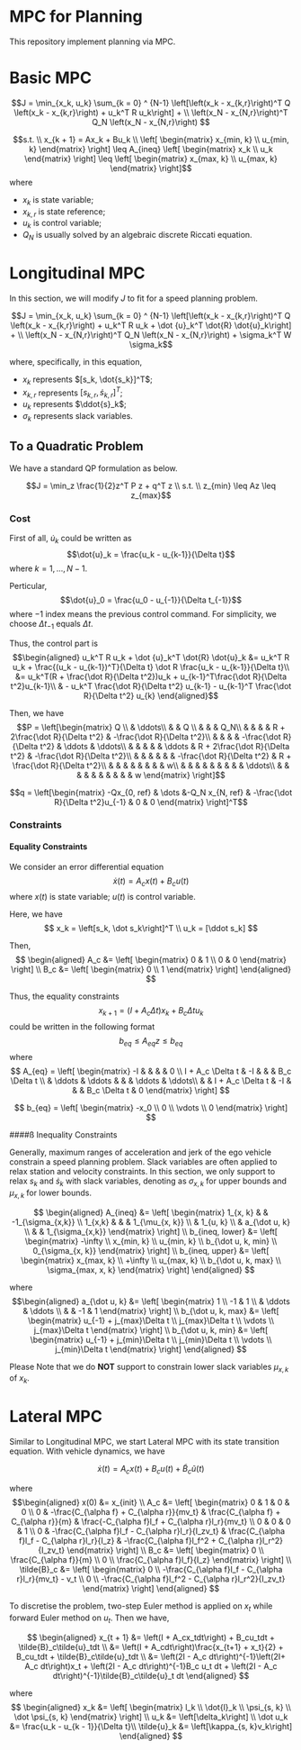 # MPC for Planning

This repository implement planning via MPC.

# Basic MPC

$$J = 
\min_{x_k, u_k} \sum_{k = 0} ^ {N-1} \left[\left(x_k - x_{k,r}\right)^T Q \left(x_k - x_{k,r}\right) + u_k^T R u_k\right] + \\
\left(x_N - x_{N,r}\right)^T Q_N \left(x_N - x_{N,r}\right)
$$

$$s.t. \\
x_{k + 1} = Ax_k + Bu_k \\
\left[
\begin{matrix}
x_{min, k}  \\
u_{min, k}
\end{matrix}
\right] 
\leq
A_{ineq}
\left[
\begin{matrix}
x_k  \\
u_k
\end{matrix}
\right]
\leq
\left[
\begin{matrix}
x_{max, k}  \\
u_{max, k}
\end{matrix}
\right]$$
where 
- $x_k$ is state variable; 
- $x_{k, r}$ is state reference; 
- $u_k$ is control variable; 
- $Q_N$ is usually solved by an algebraic discrete Riccati equation.

# Longitudinal MPC

In this section, we will modify $J$ to fit for a speed planning problem. 

$$J = 
\min_{x_k, u_k} \sum_{k = 0} ^ {N-1} \left[\left(x_k - x_{k,r}\right)^T Q \left(x_k - x_{k,r}\right) + u_k^T R u_k + \dot {u}_k^T \dot{R} \dot{u}_k\right] + \\
\left(x_N - x_{N,r}\right)^T Q_N \left(x_N - x_{N,r}\right) + \sigma_k^T W \sigma_k$$ 

where, specifically, in this equation, 
- $x_k$ represents $[s_k, \dot{s_k}]^T$;
- $x_{k, r}$ represents $[s_{k, r}, \dot{s}_{k, r}]^T$;
- $u_k$ represents $\ddot{s}_k$;
- $\sigma_k$ represents slack variables.

## To a Quadratic Problem

We have a standard QP formulation as below.

$$J = \min_z \frac{1}{2}z^T P z + q^T z \\ 
s.t. \\
z_{min} \leq Az \leq z_{max}$$

### Cost

First of all, $\dot{u}_k$ could be written as 
$$\dot{u}_k = \frac{u_k - u_{k-1}}{\Delta t}$$
where $k = 1, ..., N - 1$.

Perticular,
$$\dot{u}_0 = \frac{u_0 - u_{-1}}{\Delta t_{-1}}$$
where $-1$ index means the previous control command. For simplicity, we choose $\Delta t_{-1}$ equals $\Delta t$.

Thus, the control part is 
$$\begin{aligned}
u_k^T R u_k + \dot {u}_k^T \dot{R} \dot{u}_k 
&= u_k^T R u_k + \frac{(u_k - u_{k-1})^T}{\Delta t} \dot R \frac{u_k - u_{k-1}}{\Delta t}\\
&= u_k^T(R + \frac{\dot R}{\Delta t^2})u_k + u_{k-1}^T\frac{\dot R}{\Delta t^2}u_{k-1}\\
& - u_k^T \frac{\dot R}{\Delta t^2} u_{k-1} - u_{k-1}^T \frac{\dot R}{\Delta t^2} u_{k}
\end{aligned}$$

Then, we have
$$P = \left[\begin{matrix}
Q \\
& \ddots\\
& & Q \\
& & & Q_N\\
& & & & R + 2\frac{\dot R}{\Delta t^2} & -\frac{\dot R}{\Delta t^2}\\
& & & & -\frac{\dot R}{\Delta t^2} & \ddots &  \ddots\\
& & & & & \ddots & R + 2\frac{\dot R}{\Delta t^2} & -\frac{\dot R}{\Delta t^2}\\
& & & & & &  -\frac{\dot R}{\Delta t^2} & R + \frac{\dot R}{\Delta t^2}\\
& & & & & & & & w\\
& & & & & & & & & \ddots\\
& & & & & & & & & & w
\end{matrix}
\right]$$

$$q = \left[\begin{matrix}
-Qx_{0, ref} & \dots  &-Q_N x_{N, ref} & 
-\frac{\dot R}{\Delta t^2}u_{-1} & 0 & 
0
\end{matrix}
\right]^T$$

### Constraints

#### Equality Constraints

We consider an error differential equation
$$\dot x(t) = A_c x(t) +B_c u(t)$$
where $x(t)$ is state variable; $u(t)$ is control variable.

Here, we have
$$
x_k = \left[s_k, \dot s_k\right]^T \\
u_k = [\ddot s_k]
$$

Then,
$$
\begin{aligned}
A_c &= \left[
\begin{matrix}
0 & 1 \\
0 & 0
\end{matrix}
\right] \\
B_c &= \left[
\begin{matrix}
0 \\
1
\end{matrix}
\right]
\end{aligned}
$$

Thus, the equality constraints 
$$x_{k + 1} = (I + A_c \Delta t) x_k + B_c \Delta t u_k$$ 
could be written in the following format
$$
b_{eq} \leq A_{eq}z \leq b_{eq}
$$
where
$$
A_{eq} = \left[
\begin{matrix}
-I & & & & 0 \\
I + A_c \Delta t & -I & & & B_c  \Delta t \\
& \ddots & \ddots & & & \ddots & \ddots\\
& & I + A_c \Delta t & -I & & & B_c  \Delta t & 0
\end{matrix}
\right]
$$

$$
b_{eq} = \left[
\begin{matrix}
-x_0 \\
0 \\
\vdots \\
0
\end{matrix}
\right]
$$

####ß Inequality Constraints

Generally, maximum ranges of acceleration and jerk of the ego vehicle constrain a speed planning problem. Slack variables are often applied to relax station and velocity constraints. In this section, we only support to relax $s_k$ and $\dot s_k$ with slack variables, denoting as $\sigma_{x,k}$ for upper bounds and $\mu_{x, k}$ for lower bounds.

$$
\begin{aligned}
A_{ineq} &= 
\left[
\begin{matrix}
1_{x, k} &  & -1_{\sigma_{x,k}} \\
1_{x,k} & & & 1_{\mu_{x, k}} \\
& 1_{u, k} \\
& a_{\dot u, k} \\
& & 1_{\sigma_{x,k}}
\end{matrix}
\right] \\
b_{ineq, lower} &= \left[
\begin{matrix}
-\infty \\
x_{min, k} \\
u_{min, k} \\
b_{\dot u, k, min} \\
0_{\sigma_{x, k}}
\end{matrix}
\right] \\ 
b_{ineq, upper} &= \left[
\begin{matrix}
x_{max, k} \\
+\infty \\
u_{max, k} \\
b_{\dot u, k, max} \\
\sigma_{max, x, k}
\end{matrix}
\right]
\end{aligned}
$$

where 
$$\begin{aligned}
a_{\dot u, k} &= \left[
\begin{matrix}
1 \\
-1 & 1 \\
& \ddots & \ddots \\
& & -1 & 1
\end{matrix}
\right] \\
b_{\dot u, k, max} &= 
\left[
\begin{matrix}
u_{-1} + j_{max}\Delta t \\
j_{max}\Delta t \\ 
\vdots \\ 
j_{max}\Delta t
\end{matrix}
\right] \\
b_{\dot u, k, min} &= 
\left[
\begin{matrix}
u_{-1} + j_{min}\Delta t \\
j_{min}\Delta t \\ 
\vdots \\ 
j_{min}\Delta t
\end{matrix}
\right]
\end{aligned}
$$

Please Note that we do **NOT** support to constrain lower slack variables $\mu_{x, k}$ of $x_k$.

# Lateral MPC

Similar to Longitudinal MPC, we start Lateral MPC with its state transition equation. With vehicle dynamics, we have

$$
\dot{x}(t) = A_cx(t) + B_cu(t) + \tilde{B}_c\tilde{u}(t)
$$

where 
$$\begin{aligned}
x(0) &= x_{init} \\
A_c &= \left[
\begin{matrix}
0 & 1 & 0 & 0 \\
0 & -\frac{C_{\alpha f} + C_{\alpha r}}{mv_t} & \frac{C_{\alpha f} + C_{\alpha r}}{m} & \frac{-C_{\alpha f}l_f + C_{\alpha r}l_r}{mv_t} \\
0 & 0 & 0 & 1 \\
0 & -\frac{C_{\alpha f}l_f - C_{\alpha r}l_r}{I_zv_t} & \frac{C_{\alpha f}l_f - C_{\alpha r}l_r}{I_z} & -\frac{C_{\alpha f}l_f^2 + C_{\alpha r}l_r^2}{I_zv_t}
\end{matrix}
\right] \\
B_c &= \left[
\begin{matrix}
0 \\
\frac{C_{\alpha f}}{m} \\
0 \\
\frac{C_{\alpha f}l_f}{I_z}
\end{matrix}
\right] \\
\tilde{B}_c &= \left[
\begin{matrix}
0 \\
-\frac{C_{\alpha f}l_f - C_{\alpha r}l_r}{mv_t} - v_t \\
0 \\
-\frac{C_{\alpha f}l_f^2 - C_{\alpha r}l_r^2}{I_zv_t}
\end{matrix}
\right]
\end{aligned} 
$$

To discretise the problem, two-step Euler method is applied on $x_t$ while forward Euler method on $u_t$. Then we have,

$$
\begin{aligned}
x_{t + 1}  &= \left(I + A_cx_tdt\right) + B_cu_tdt + \tilde{B}_c\tilde{u}_tdt \\
&= \left(I + A_cdt\right)\frac{x_{t+1} + x_t}{2} + B_cu_tdt + \tilde{B}_c\tilde{u}_tdt \\
&= \left(2I - A_c dt\right)^{-1}\left(2I+ A_c dt\right)x_t + \left(2I - A_c dt\right)^{-1}B_c u_t dt + \left(2I - A_c dt\right)^{-1}\tilde{B}_c\tilde{u}_t dt
\end{aligned}
$$

where 
$$
\begin{aligned}
x_k &= \left[
\begin{matrix}
l_k \\
\dot{l}_k \\
\psi_{s, k} \\
\dot \psi_{s, k}
\end{matrix}
\right] \\
u_k &= \left[\delta_k\right] \\
\dot u_k &= \frac{u_k - u_{k - 1}}{\Delta t}\\
\tilde{u}_k &= \left[\kappa_{s, k}v_k\right]
\end{aligned}
$$